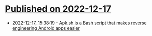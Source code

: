 # [Published on 2022-12-17](index.md)

* [2022-12-17, 15:38:19](https://news.ycombinator.com/item?id=34028601) - [Apk.sh is a Bash script that makes reverse engineering Android apps easier](https://github.com/ax/apk.sh)
